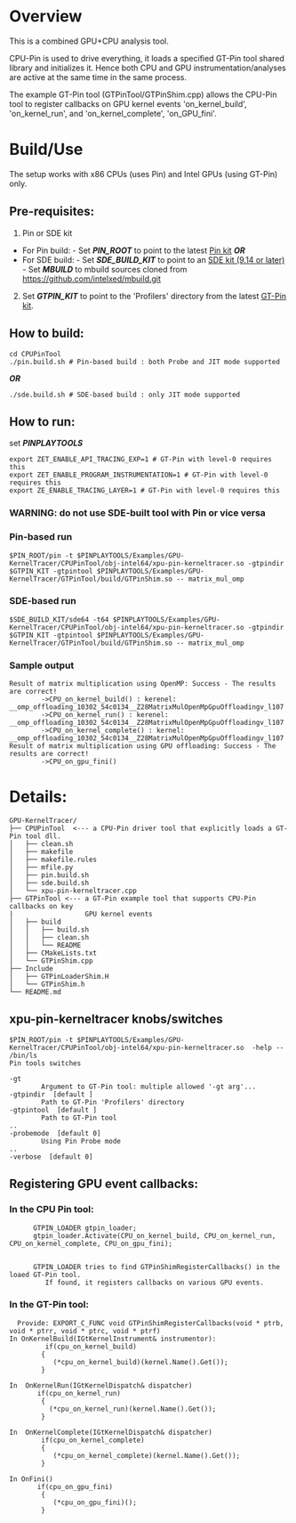 # Overview
This is a combined GPU+CPU analysis tool.

CPU-Pin is used to drive everything, it loads a specified GT-Pin tool shared library and initializes it.  Hence both CPU and GPU instrumentation/analyses are active at the same time in the same process.

The example GT-Pin tool (GTPinTool/GTPinShim.cpp) allows the CPU-Pin tool to register callbacks on GPU kernel events 'on_kernel_build', 'on_kernel_run', and 'on_kernel_complete', 'on_GPU_fini'.

# Build/Use
The setup works with x86 CPUs (uses Pin) and Intel GPUs (using GT-Pin) only.

## Pre-requisites:
1.  Pin or SDE kit 
   - For Pin build: 
    - Set ***PIN_ROOT*** to point to the latest [Pin kit](https://pintool.intel.com)
  ***OR***
   - For SDE build:
    - Set ***SDE_BUILD_KIT*** to point to an [SDE kit (9.14 or later)](https://www.intel.com/content/www/us/en/developer/articles/tool/software-development-emulator.html)
    - Set ***MBUILD*** to mbuild sources cloned from https://github.com/intelxed/mbuild.git

2. Set ***GTPIN_KIT*** to point to the 'Profilers' directory from the latest [GT-Pin kit](https://www.intel.com/content/www/us/en/developer/articles/tool/gtpin.html ).

## How to build:
```
cd CPUPinTool
./pin.build.sh # Pin-based build : both Probe and JIT mode supported
```
  ***OR***
```
./sde.build.sh # SDE-based build : only JIT mode supported 
```

## How to run:
set ***PINPLAYTOOLS*** __<path to pinplay-tools >__
```
export ZET_ENABLE_API_TRACING_EXP=1 # GT-Pin with level-0 requires this
export ZET_ENABLE_PROGRAM_INSTRUMENTATION=1 # GT-Pin with level-0 requires this
export ZE_ENABLE_TRACING_LAYER=1 # GT-Pin with level-0 requires this
```
### WARNING: do not use SDE-built tool with Pin or vice versa

### Pin-based run
```
$PIN_ROOT/pin -t $PINPLAYTOOLS/Examples/GPU-KernelTracer/CPUPinTool/obj-intel64/xpu-pin-kerneltracer.so -gtpindir $GTPIN_KIT -gtpintool $PINPLAYTOOLS/Examples/GPU-KernelTracer/GTPinTool/build/GTPinShim.so -- matrix_mul_omp
```
### SDE-based run
```
$SDE_BUILD_KIT/sde64 -t64 $PINPLAYTOOLS/Examples/GPU-KernelTracer/CPUPinTool/obj-intel64/xpu-pin-kerneltracer.so -gtpindir $GTPIN_KIT -gtpintool $PINPLAYTOOLS/Examples/GPU-KernelTracer/GTPinTool/build/GTPinShim.so -- matrix_mul_omp
```

### Sample output
```
Result of matrix multiplication using OpenMP: Success - The results are correct!
        ->CPU_on_kernel_build() : kerenel: __omp_offloading_10302_54c0134__Z28MatrixMulOpenMpGpuOffloadingv_l107
        ->CPU_on_kernel_run() : kerenel: __omp_offloading_10302_54c0134__Z28MatrixMulOpenMpGpuOffloadingv_l107
        ->CPU_on_kernel_complete() : kernel: __omp_offloading_10302_54c0134__Z28MatrixMulOpenMpGpuOffloadingv_l107
Result of matrix multiplication using GPU offloading: Success - The results are correct!
        ->CPU_on_gpu_fini()
```

# Details:
```
GPU-KernelTracer/
├── CPUPinTool  <--- a CPU-Pin driver tool that explicitly loads a GT-Pin tool dll.
│   ├── clean.sh
│   ├── makefile
│   ├── makefile.rules
│   ├── mfile.py
│   ├── pin.build.sh
│   ├── sde.build.sh
│   └── xpu-pin-kerneltracer.cpp 
├── GTPinTool <--- a GT-Pin example tool that supports CPU-Pin callbacks on key 
|                  GPU kernel events
│   ├── build
│   │   ├── build.sh
│   │   ├── clean.sh
│   │   └── README
│   ├── CMakeLists.txt
│   └── GTPinShim.cpp
├── Include
│   ├── GTPinLoaderShim.H
│   └── GTPinShim.h
└── README.md
```

## xpu-pin-kerneltracer knobs/switches

```
$PIN_ROOT/pin -t $PINPLAYTOOLS/Examples/GPU-KernelTracer/CPUPinTool/obj-intel64/xpu-pin-kerneltracer.so  -help -- /bin/ls
Pin tools switches

-gt 
        Argument to GT-Pin tool: multiple allowed '-gt arg'... 
-gtpindir  [default ]
        Path to GT-Pin 'Profilers' directory
-gtpintool  [default ]
        Path to GT-Pin tool
..
-probemode  [default 0]
        Using Pin Probe mode
..
-verbose  [default 0]
```


## Registering GPU event callbacks:

### In the CPU Pin tool: 
```
      GTPIN_LOADER gtpin_loader;
      gtpin_loader.Activate(CPU_on_kernel_build, CPU_on_kernel_run, CPU_on_kernel_complete, CPU_on_gpu_fini);


      GTPIN_LOADER tries to find GTPinShimRegisterCallbacks() in the loaed GT-Pin tool.
         If found, it registers callbacks on various GPU events.
```

### In the GT-Pin tool: 
```
  Provide: EXPORT_C_FUNC void GTPinShimRegisterCallbacks(void * ptrb, void * ptrr, void * ptrc, void * ptrf)
In OnKernelBuild(IGtKernelInstrument& instrumentor):
         if(cpu_on_kernel_build)
        {
           (*cpu_on_kernel_build)(kernel.Name().Get());
        }

In  OnKernelRun(IGtKernelDispatch& dispatcher)
       if(cpu_on_kernel_run)
        {
          (*cpu_on_kernel_run)(kernel.Name().Get());
        }

In  OnKernelComplete(IGtKernelDispatch& dispatcher)
        if(cpu_on_kernel_complete)
        {
           (*cpu_on_kernel_complete)(kernel.Name().Get());
        }

In OnFini()
       if(cpu_on_gpu_fini)
        {
           (*cpu_on_gpu_fini)();
        }
```

